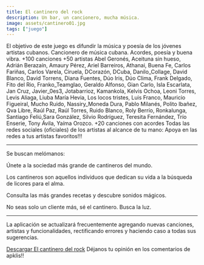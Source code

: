 ```yaml
---
title: El cantinero del rock 
description: Un bar, un cancionero, mucha música.  
image: assets/cantinero01.jpg
tags: ["juego"]
---
```


El objetivo de este juego es difundir la música y poesía de los jóvenes artistas cubanos.
Cancionero de música cubana. Acordes, poesía y buena vibra.
+100 canciones
+50 artistas
Abel Geronés, Aceituna sin hueso, Adrián Berazaín, Amaury Pérez, Ariel Barreiros, Athanai, Buena Fe, Carlos Fariñas, Carlos Varela, Ciruela, DCorazón, DCuba, Danilo_Collage, David Blanco, David Torrens, Diana Fuentes, Dúo Iris, Dúo Clima, Frank Delgado, Fito del Rio, Franko_Teamglao, Geraldo Alfonso, Gian Carlo, Isla Escarlata, Jan Cruz, Javier_0es3, Jotabarrioz, Kamankola, Kelvis Ochoa, Leoni Torres, Levis Aliaga, Liuba María Hevia, Los locos tristes, Luis Franco, Mauricio Figueiral, Mucho Ruido, Nassiry_Moneda Dura, Pablo Milanés, Polito Ibañez, Qva Libre, Raúl Paz, Raúl Torres, Ruido Blanco, Roly Berrío, Ronkalunga, Santiago Feliú,Sara González, Silvio Rodríguez, Teresita Fernández, Trío Enserie, Tony Ávila, Yaíma Orozco.
+20 canciones con acordes
Todas las redes sociales (oficiales) de los artistas al alcance de tu mano: Apoya en las redes a tus artistas favoritos!!!

****************************************************
Se buscan melómanos:

Únete a la sociedad más grande de cantineros del mundo.

Los cantineros son aquellos individuos que dedican su vida a la búsqueda de licores para el alma.

Consulta las más grandes recetas y descubre sonidos mágicos.

No seas solo un cliente más, sé el cantinero. Busca la luz.

*****************************************************

La aplicación se actualizará frecuentemente agregando nuevas canciones, artistas y funcionalidades, rectificando errores y haciendo caso a todas sus sugerencias.

[Descargar El cantinero del rock](https://www.apklis.cu/application/com.fatestudiosgame.Elcantinerodelrocklite)
Déjanos tu opinión en los comentarios de apklis!!